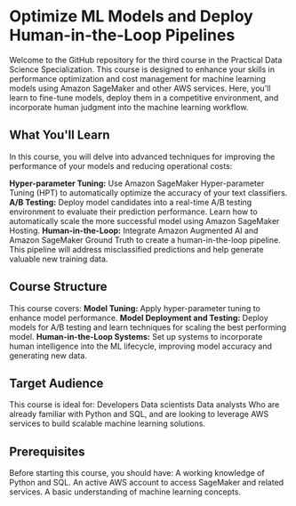 # Optimize ML Models and Deploy Human-in-the-Loop Pipelines

Welcome to the GitHub repository for the third course in the Practical Data Science Specialization. This course is designed to enhance your skills in performance optimization and cost management for machine learning models using Amazon SageMaker and other AWS services. Here, you'll learn to fine-tune models, deploy them in a competitive environment, and incorporate human judgment into the machine learning workflow.

## What You'll Learn
In this course, you will delve into advanced techniques for improving the performance of your models and reducing operational costs:

**Hyper-parameter Tuning:** Use Amazon SageMaker Hyper-parameter Tuning (HPT) to automatically optimize the accuracy of your text classifiers.
**A/B Testing:** Deploy model candidates into a real-time A/B testing environment to evaluate their prediction performance. Learn how to automatically scale the more successful model using Amazon SageMaker Hosting.
**Human-in-the-Loop:** Integrate Amazon Augmented AI and Amazon SageMaker Ground Truth to create a human-in-the-loop pipeline. This pipeline will address misclassified predictions and help generate valuable new training data.

## Course Structure

This course covers:
**Model Tuning:** Apply hyper-parameter tuning to enhance model performance.
**Model Deployment and Testing:** Deploy models for A/B testing and learn techniques for scaling the best performing model.
**Human-in-the-Loop Systems:** Set up systems to incorporate human intelligence into the ML lifecycle, improving model accuracy and generating new data.

## Target Audience

This course is ideal for:
Developers
Data scientists
Data analysts
Who are already familiar with Python and SQL, and are looking to leverage AWS services to build scalable machine learning solutions.

## Prerequisites

Before starting this course, you should have:
A working knowledge of Python and SQL.
An active AWS account to access SageMaker and related services.
A basic understanding of machine learning concepts.